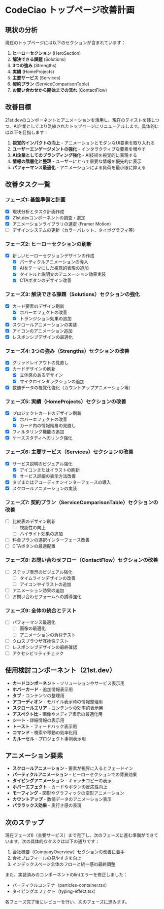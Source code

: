 # CodeCiao トップページ改善計画

## 現状の分析

現在のトップページには以下のセクションが含まれています：

1. **ヒーローセクション** (HeroSection)
2. **解決できる課題** (Solutions)
3. **3つの強み** (Strengths)
4. **実績** (HomeProjects)
5. **主要サービス** (Services)
6. **契約プラン** (ServiceComparisonTable)
7. **お問い合わせから開始までの流れ** (ContactFlow)

## 改善目標

21st.devのコンポーネントとアニメーションを活用し、現在のテイストを残しつつ、AI企業としてより洗練されたトップページにリニューアルします。具体的には以下を目指します：

1. **視覚的インパクトの向上** - アニメーションとモダンなUI要素を取り入れる
2. **ユーザーエンゲージメントの強化** - インタラクティブな要素を増やす
3. **AI企業としてのブランディング強化** - AI技術を視覚的に表現する
4. **情報の階層化と整理** - ユーザーにとって重要な情報を優先的に表示
5. **パフォーマンス最適化** - アニメーションによる負荷を最小限に抑える

## 改善タスク一覧

### フェーズ1: 基盤準備と計画

- [x] 現状分析とタスク計画作成
- [x] 21st.devコンポーネントの調査・選定
- [x] アニメーションライブラリの選定 (Framer Motion)
- [ ] デザインシステムの更新（カラーパレット、タイポグラフィ等）

### フェーズ2: ヒーローセクションの刷新

- [x] 新しいヒーローセクションデザインの作成
  - [x] パーティクルアニメーションの導入
  - [x] AIをテーマにした視覚的表現の追加
  - [x] タイトルと説明文のアニメーション効果実装
  - [x] CTAボタンのデザイン改善

### フェーズ3: 解決できる課題（Solutions）セクションの強化

- [x] カード要素のデザイン刷新
  - [x] ホバーエフェクトの改善
  - [x] トランジション効果の追加
- [x] スクロールアニメーションの実装
- [x] アイコンのアニメーション追加
- [x] レスポンシブデザインの最適化

### フェーズ4: 3つの強み（Strengths）セクションの改善

- [x] グリッドレイアウトの見直し
- [x] カードデザインの刷新
  - [x] 立体感のあるデザイン
  - [x] マイクロインタラクションの追加
- [x] 数値データの視覚化強化（カウントアップアニメーション等）

### フェーズ5: 実績（HomeProjects）セクションの改善

- [x] プロジェクトカードのデザイン刷新
  - [x] ホバーエフェクトの改善
  - [x] カード内の情報階層の見直し
- [x] フィルタリング機能の追加
- [x] ケーススタディへのリンク強化

### フェーズ6: 主要サービス（Services）セクションの改善

- [x] サービス説明のビジュアル強化
  - [x] アイコンまたはイラストの刷新
  - [x] サービス詳細の表示方法改善
- [x] タブまたはアコーディオンインターフェースの導入
- [x] スクロールアニメーションの実装

### フェーズ7: 契約プラン（ServiceComparisonTable）セクションの改善

- [ ] 比較表のデザイン刷新
  - [ ] 視認性の向上
  - [ ] ハイライト効果の追加
- [ ] 料金プランの選択インターフェース改善
- [ ] CTAボタンの最適配置

### フェーズ8: お問い合わせフロー（ContactFlow）セクションの改善

- [ ] ステップ表示のビジュアル強化
  - [ ] タイムラインデザインの改善
  - [ ] アイコンやイラストの追加
- [ ] アニメーション効果の追加
- [ ] お問い合わせフォームへの誘導強化

### フェーズ9: 全体の統合とテスト

- [ ] パフォーマンス最適化
  - [ ] 画像の最適化
  - [ ] アニメーションの負荷テスト
- [ ] クロスブラウザ互換性テスト
- [ ] レスポンシブデザインの最終確認
- [ ] アクセシビリティチェック

## 使用検討コンポーネント（21st.dev）

- **カードコンポーネント** - ソリューションやサービス表示用
- **ホバーカード** - 追加情報表示用
- **タブ** - コンテンツの整理用
- **アコーディオン** - モバイル表示時の情報整理用
- **スクロールエリア** - コンテンツの効率的表示用
- **アスペクト比** - 画像やメディア表示の最適化用
- **シート** - 詳細情報の表示用
- **トースト** - フィードバック表示用
- **コマンド** - 検索や移動の効率化用
- **カルーセル** - プロジェクト事例表示用

## アニメーション要素

- **スクロールアニメーション** - 要素が視界に入るとフェードイン
- **パーティクルアニメーション** - ヒーローセクションでの背景効果
- **タイピングアニメーション** - キャッチコピーの表示
- **ホバーエフェクト** - カードやボタンの反応性向上
- **モーフィング** - 図形やグラフィックの変形アニメーション
- **カウントアップ** - 数値データのアニメーション表示
- **パララックス効果** - 奥行き感の表現

## 次のステップ

現在フェーズ6（主要サービス）まで完了し、次のフェーズに進む準備ができています。次の具体的なタスクは以下の通りです：

1. 会社概要（CompanyOverview）セクションの改善に着手
2. 会社プロフィールの見やすさを向上
3. インデックスページ全体のフローと統一感の最終調整

また、実装済みのコンポーネントのlintエラーを修正しました：
- パーティクルコンテナ（particles-container.tsx）
- タイピングエフェクト（typing-effect.tsx）

各フェーズ完了後にレビューを行い、次のフェーズに進みます。
